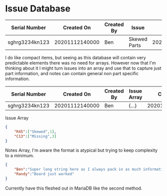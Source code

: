 # Issue Database

Serial Number | Created On | Created By | Issue | ClosedOn | Closed By | Notes
------------- | ---------- | ---------- | ----- | -------- | --------- | -----
sghrg3234kn123 | 20201112140000 | Ben | Skewed Parts | 20201113124500 | Ben | Fixed

I do like compact items, but seeing as this database will contain very predictable elements there was no need for arrays. However now that I'm thinking about it I might turn issues into an array and use that to capture just part information, and notes can contain general non part specific information.


Serial Number | Created On | Created By | Issue Array | ClosedOn | Closed By | Notes Array
------------- | ---------- | ---------- | ----- | -------- | --------- | -----
sghrg3234kn123 | 20201112140000 | Ben | {...} | 20201113124500 | Ben | {...}

Issue Array
```json
{
    "R45":["Skewed",1],
    "C13":["Missing",3]
}
```

Notes Array, I'm aware the format is atypical but trying to keep complexity to a minimum.
```json
{
    "Ben":"Super long string here as I always pack in as much information as technically allowed",
    "Randy":"Board just worked"
}
```

Currently have this fleshed out in MariaDB like the second method.
